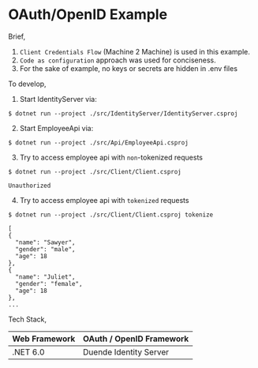 # OAuth/OpenID Example

Brief,

1. `Client Credentials Flow` (Machine 2 Machine) is used in this example.
2. `Code as configuration` approach was used for conciseness.
3. For the sake of example, no keys or secrets are hidden in .env files


To develop,

1. Start IdentityServer via:
  ``` 
  $ dotnet run --project ./src/IdentityServer/IdentityServer.csproj 
  ```
2. Start EmployeeApi via:
  ``` 
  $ dotnet run --project ./src/Api/EmployeeApi.csproj 
  ```
3. Try to access employee api with `non`-tokenized requests
  ``` 
  $ dotnet run --project ./src/Client/Client.csproj
  
  Unauthorized
  ```
4. Try to access employee api with `tokenized` requests
  ``` 
  $ dotnet run --project ./src/Client/Client.csproj tokenize
  
  [
  {
    "name": "Sawyer",
    "gender": "male",
    "age": 18
  },
  {
    "name": "Juliet",
    "gender": "female",
    "age": 18
  },
  ...
  ```

Tech Stack,

Web Framework | OAuth / OpenID Framework   |
------------- | -------------------------- |
.NET 6.0      | Duende Identity Server     |
